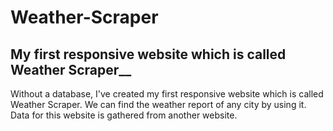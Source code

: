 # Weather-Scraper
## My first responsive website which is called Weather Scraper__
Without a database, I've created my first responsive website which is called Weather Scraper. We can find the weather report of any city by using it.
Data for this website is gathered from another website.
